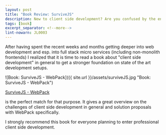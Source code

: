 ```yaml
---
layout: post
title: "Book Review: SurviveJS"
description: New to client side development? Are you confused by the endless JavaScript libraries and frameworks? And how can you ever build and package that stuff? Here is your survival guide.
tags: [book]
excerpt_separator: <!--more-->
lint-nowarn: JL0003
---
```


After having spent the recent weeks and months getting deeper into web development and esp. into full stack micro services
(including non-monolith frontends) I realized that it is time to read a book about "client side development" in general to 
get a stronger foundation on state of the art development setups.


![Book: SurviveJS - WebPack]({{ site.url }}/assets/surviveJS.jpg "Book: SurviveJS - WebPack")

[SurviveJS - WebPack](https://www.amazon.com/SurviveJS-Webpack-apprentice-Juho-Veps%C3%A4l%C3%A4inen-ebook/dp/B06XWZZGBS/ref=sr_1_1?ie=UTF8&qid=1509539830&sr=8-1&keywords=survivejs)
<!--more-->
is the perfect match for that purpose. It gives a great overview on the challenges of client side development in 
general and solution proposals with WebPack specifically.

I strongly recommend this book for everyone planning to enter professional client side development.

